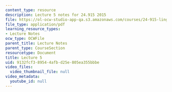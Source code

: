 ```yaml
---
content_type: resource
description: Lecture 5 notes for 24.915 2015
file: https://ol-ocw-studio-app-qa.s3.amazonaws.com/courses/24-915-linguistic-phonetics-fall-2015/9132fcf389544afbd25e805ea355bbbe_MIT24_915F15_lec5.pdf
file_type: application/pdf
learning_resource_types:
- Lecture Notes
ocw_type: OCWFile
parent_title: Lecture Notes
parent_type: CourseSection
resourcetype: Document
title: Lecture 5
uid: 9132fcf3-8954-4afb-d25e-805ea355bbbe
video_files:
  video_thumbnail_file: null
video_metadata:
  youtube_id: null
---
```

